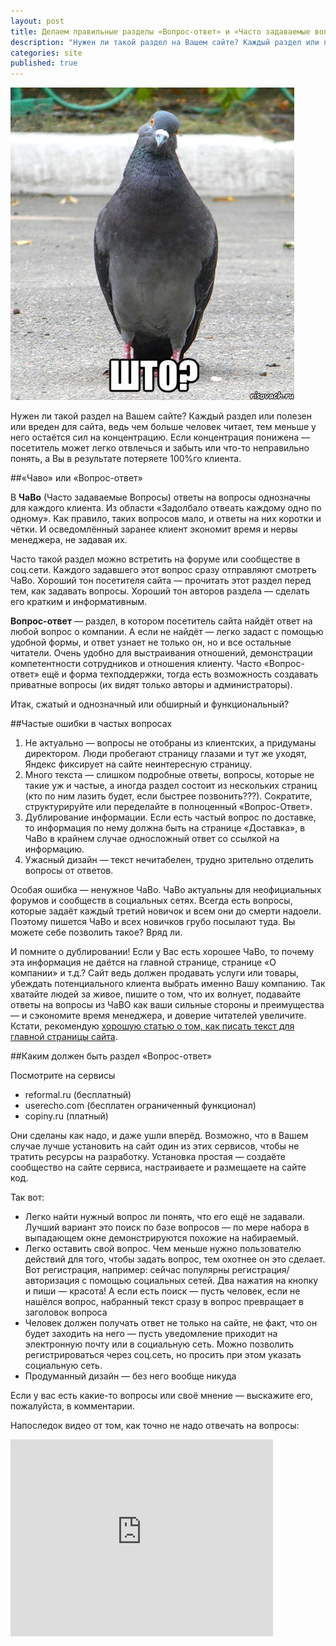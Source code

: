 ```yaml
---
layout: post
title: Делаем правильные разделы «Вопрос-ответ» и «Часто задаваемые вопросы»(«FAQ»,«Чаво»)
description: "Нужен ли такой раздел на Вашем сайте? Каждый раздел или полезен или вреден для сайта, ведь..."
categories: site
published: true
---
```


![альт текст](/img/golubshto.jpeg)


Нужен ли такой раздел на Вашем сайте? Каждый раздел или полезен или вреден для сайта, ведь чем больше человек читает, тем меньше у него остаётся сил на концентрацию. Если концентрация понижена — посетитель может легко отвлечься и забыть или что-то неправильно понять, а Вы в результате потеряете 100%го клиента.

##«Чаво» или «Вопрос-ответ»

В **ЧаВо** (Часто задаваемые Вопросы) ответы на вопросы однозначны для каждого клиента. Из области «Задолбало отвеать каждому одно по одному». Как правило, таких вопросов мало, и ответы  на них коротки и чётки. И осведомлённый заранее клиент экономит время и нервы менеджера, не задавая их.

Часто такой раздел можно встретить на форуме или сообществе в соц.сети. Каждого задавшего этот вопрос сразу отправляют смотреть ЧаВо. Хороший тон посетителя сайта — прочитать этот раздел перед тем, как задавать вопросы. Хороший тон авторов раздела — сделать его кратким и информативным.

**Вопрос-ответ** — раздел, в котором посетитель сайта найдёт ответ на любой вопрос о компании. А если не найдёт — легко задаст с помощью удобной формы, и ответ узнает не только он, но и все остальные читатели. Очень удобно для выстраивания отношений, демонстрации компетентности сотрудников и отношения клиенту. Часто «Вопрос-ответ» ещё и форма техподдержки, тогда есть возможность создавать приватные вопросы (их видят только авторы и администраторы).

Итак, сжатый и однозначный или обширный и функциональный?

##Частые ошибки в частых вопросах

1. Не актуально — вопросы не отобраны из клиентских, а придуманы директором. Люди пробегают страницу глазами и тут же уходят, Яндекс фиксирует на сайте неинтересную страницу.
1. Много текста — слишком подробные ответы, вопросы, которые не такие уж и частые, а иногда раздел состоит из нескольких страниц (кто по ним лазить будет, если быстрее позвонить???). Сократите, структурируйте или переделайте в полноценный «Вопрос-Ответ».
1. Дублирование информации. Если есть частый вопрос по доставке, то информация по нему должна быть на странице «Доставка», в ЧаВо в крайнем случае односложный ответ со ссылкой на информацию.
1. Ужасный дизайн — текст нечитабелен, трудно зрительно отделить вопросы от ответов.

Особая ошибка — ненужное ЧаВо. ЧаВо актуальны для неофициальных форумов и сообществ в социальных сетях. Всегда есть вопросы, которые задаёт каждый третий новичок и всем они до смерти надоели. Поэтому пишется ЧаВо и всех новичков грубо посылают туда. Вы можете себе позволить такое? Вряд ли.

И помните о дублировании! Если у Вас есть хорошее ЧаВо, то почему эта информация не даётся на главной странице, странице «О компании» и т.д.? Сайт ведь должен продавать услуги или товары, убеждать потенциального клиента выбрать именно Вашу компанию. Так хватайте людей за живое, пишите о том, что их волнует, подавайте ответы на вопросы из ЧаВО как ваши сильные стороны и преимущества — и сэкономите время менеджера, и доверие читателей увеличите. Кстати, рекомендую [хорошую статью о том, как писать текст для главной страницы сайта](http://www.google.com/url?q=http%3A%2F%2Fshard-copywriting.ru%2Fcopywriting-basics%2Ftekst-na-glavnuyu-stranitsu-sayta&sa=D&sntz=1&usg=AFQjCNFpbPDXWFdff-pi9VUuJveLwo46gw).

##Каким должен быть раздел «Вопрос-ответ»

Посмотрите на сервисы

- reformal.ru (бесплатный)
- userecho.com (бесплатен ограниченный функционал)
- copiny.ru (платный)

Они сделаны как надо, и даже ушли вперёд. Возможно, что в Вашем случае лучше установить на сайт один из этих сервисов, чтобы не тратить ресурсы на разработку. Установка простая — создаёте сообщество на сайте сервиса, настраиваете и размещаете на сайте код.

Так вот:

- Легко найти нужный вопрос ли понять, что его ещё не задавали. Лучший вариант это поиск по базе вопросов — по мере набора в выпадающем окне демонстрируются похожие на набираемый.
- Легко оставить свой вопрос. Чем меньше нужно пользователю действий для того, чтобы задать вопрос, тем охотнее он это сделает. Вот регистрация, например: сейчас популярны регистрация/авторизация с помощью социальных сетей. Два нажатия на кнопку и пиши — красота! А если есть поиск — пусть человек, если не нашёлся вопрос, набранный текст сразу в вопрос превращает в заголовок вопроса
- Человек должен получать ответ не только на сайте, не факт, что он будет заходить на него — пусть уведомление приходит на электронную почту или в социальную сеть. Можно позволить регистрироваться через соц.сеть, но просить при этом указать социальную сеть.
- Продуманный дизайн — без него вообще никуда

Если у вас есть какие-то вопросы или своё мнение — выскажите его, пожалуйста, в комментарии.

Напоследок видео от том, как точно не надо отвечать на вопросы:

<iframe width="420" height="315" src="https://www.youtube.com/embed/cMsxnDMBifk" frameborder="0" allowfullscreen> </iframe>
